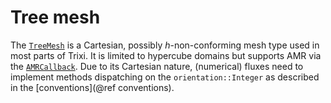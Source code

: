 # Tree mesh

The [`TreeMesh`](@ref) is a Cartesian, possibly $h$-non-conforming mesh type
used in most parts of Trixi.
It is limited to hypercube domains but supports AMR via the [`AMRCallback`](@ref).
Due to its Cartesian nature, (numerical) fluxes need to implement methods
dispatching on the `orientation::Integer` as described in the
[conventions](@ref conventions).
